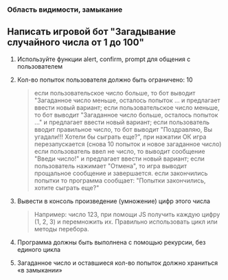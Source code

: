 ### Область видимости, замыкание

## Написать игровой бот "Загадывание случайного числа от 1 до 100"

1. Используйте функции alert, confirm, prompt для общения с пользователем

2. Кол-во попыток пользователя должно быть ограничено: 10

   > если пользовательское число больше, то бот выводит "Загаданное число меньше, осталось попыток ... и предлагает ввести новый вариант;
   > если пользовательское число меньше, то бот выводит "Загаданное число больше, осталось попыток ..." и предлагает ввести новый вариант;
   > если пользователь вводит правильное число, то бот выводит "Поздравляю, Вы угадали!!! Хотели бы сыграть еще?", при нажатии ОК игра перезапускается (снова 10 попыток и новое загаданное число)
   > если пользователь ввел не число, то выводит сообщение "Введи число!" и предлагает ввести новый вариант;
   > если пользователь нажимает "Отмена", то игра выводит прощальное сообщение и завершается.
   > если закончились попытки то программа сообщает: "Попытки закончились, хотите сыграть еще?"

2. Вывести в консоль произведение (умножение) цифр этого числа

   > Например: число 123, при помощи JS получить каждую цифру (1, 2, 3) и перемножить их.
   > Правильно использовать цикл или методы перебора.

3. Программа должны быть выполнена с помощью рекурсии, без единого цикла

4. Загаданное число и оставшиеся кол-во попыток должно храниться «в замыкании»